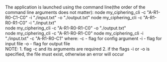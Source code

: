 The application is launched using the command line(the order of the command line arguments does not matter):
	node my_ciphering_cli -c "A-R1-R0-C1-C0" -i "./input.txt" -o "./output.txt"
	node my_ciphering_cli -c "A-R1-R0-R1-C0" -i "./input.txt"	
	node my_ciphering_cli -c "A-R1-R0-R1-C0" -o "./output.txt"	
	node my_ciphering_cli -c "A-R1-R0-R1-C0"
	node my_ciphering_cli -i "./input.txt" -c "A-R1-R0-C1"
where:
	-c - flag for config argument
	-i - flag for input file
	-o - flag for output file	
NOTE:
	1. flag -c and its arguments are required
	2. if  the flags -i or -o is specified, the file must exist, otherwise an error will occur
	
	
	